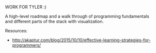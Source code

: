 WORK FOR TYLER :)

A high-level roadmap and a walk through of programming fundamentals and different parts of the stack with visualization.

Resources:

* http://akaptur.com/blog/2015/10/10/effective-learning-strategies-for-programmers/